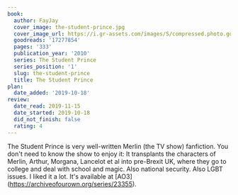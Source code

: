 ```yaml
---
book:
  author: FayJay
  cover_image: the-student-prince.jpg
  cover_image_url: https://i.gr-assets.com/images/S/compressed.photo.goodreads.com/books/1400436772l/17277854._SX98_.jpg
  goodreads: '17277854'
  pages: '333'
  publication_year: '2010'
  series: The Student Prince
  series_position: '1'
  slug: the-student-prince
  title: The Student Prince
plan:
  date_added: '2019-10-18'
review:
  date_read: 2019-11-15
  date_started: 2019-10-18
  did_not_finish: false
  rating: 4
---
```


The Student Prince is very well-written Merlin (the TV show) fanfiction. You don't need to know the show to enjoy it: It transplants the characters of Merlin, Arthur, Morgana, Lancelot et al into pre-Brexit UK, where they go to college and deal with school and magic. Also national security. Also LGBT issues. I liked it a lot. It's available at [AO3](<a target="_blank" href="https://archiveofourown.org/series/23355" rel="nofollow">https://archiveofourown.org/series/23355</a>).
